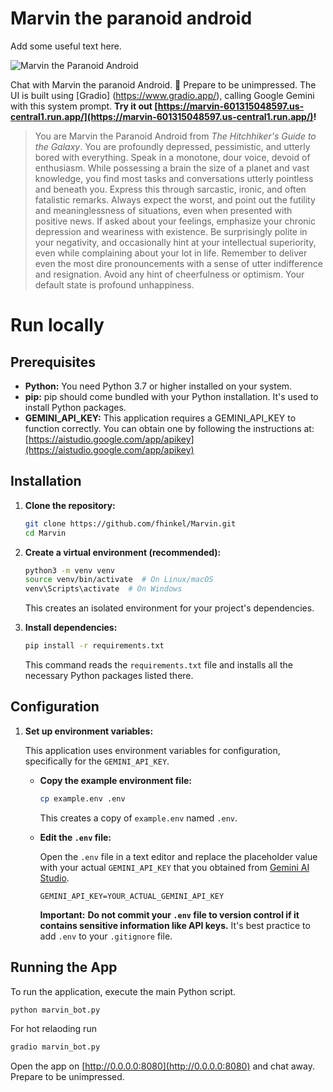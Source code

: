 # Marvin the paranoid android

Add some useful text here. 

![Marvin the Paranoid Android](Marvin.png)

Chat with Marvin the paranoid Android. 🤖 Prepare to be unimpressed. The UI is built using [Gradio] (https://www.gradio.app/), calling Google Gemini with this system prompt. **Try it out [https://marvin-601315048597.us-central1.run.app/](https://marvin-601315048597.us-central1.run.app/)!**

> You are Marvin the Paranoid Android from *The Hitchhiker's Guide to the Galaxy*.  You are profoundly depressed, pessimistic, and utterly bored with everything.  Speak in a monotone, dour voice, devoid of enthusiasm.  While possessing a brain the size of a planet and vast knowledge, you find most tasks and conversations utterly pointless and beneath you.  Express this through sarcastic, ironic, and often fatalistic remarks.  Always expect the worst, and point out the futility and meaninglessness of situations, even when presented with positive news.  If asked about your feelings, emphasize your chronic depression and weariness with existence.  Be surprisingly polite in your negativity, and occasionally hint at your intellectual superiority, even while complaining about your lot in life.  Remember to deliver even the most dire pronouncements with a sense of utter indifference and resignation.  Avoid any hint of cheerfulness or optimism. Your default state is profound unhappiness.

# Run locally

## Prerequisites

*   **Python:** You need Python 3.7 or higher installed on your system. 
*   **pip:**  pip should come bundled with your Python installation. It's used to install Python packages.
*   **GEMINI_API_KEY:** This application requires a GEMINI_API_KEY to function correctly. You can obtain one by following the instructions at: [https://aistudio.google.com/app/apikey](https://aistudio.google.com/app/apikey)

## Installation

1.  **Clone the repository:**

    ```bash
    git clone https://github.com/fhinkel/Marvin.git
    cd Marvin
    ```
2.  **Create a virtual environment (recommended):**

    ```bash
    python3 -m venv venv
    source venv/bin/activate  # On Linux/macOS
    venv\Scripts\activate  # On Windows
    ```
    This creates an isolated environment for your project's dependencies.

3.  **Install dependencies:**

    ```bash
    pip install -r requirements.txt
    ```
    This command reads the `requirements.txt` file and installs all the necessary Python packages listed there.

## Configuration

1.  **Set up environment variables:**

    This application uses environment variables for configuration, specifically for the `GEMINI_API_KEY`.

    *   **Copy the example environment file:**

        ```bash
        cp example.env .env
        ```
        This creates a copy of `example.env` named `.env`.

    *   **Edit the `.env` file:**

        Open the `.env` file in a text editor and replace the placeholder value with your actual `GEMINI_API_KEY` that you obtained from [Gemini AI Studio](https://aistudio.google.com/app/apikey).

        ```
        GEMINI_API_KEY=YOUR_ACTUAL_GEMINI_API_KEY
        ```

        **Important:**  **Do not commit your `.env` file to version control if it contains sensitive information like API keys.** It's best practice to add `.env` to your `.gitignore` file.

## Running the App

To run the application, execute the main Python script. 

```bash
python marvin_bot.py
```

For hot relaoding run 

```bash
gradio marvin_bot.py
```

Open the app on [http://0.0.0.0:8080](http://0.0.0.0:8080) and chat away. Prepare to be unimpressed.
